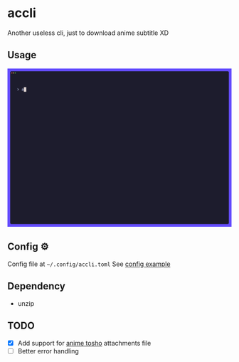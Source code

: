 # accli

Another useless cli, just to download anime subtitle XD

## Usage

![Usage](./docs/assets/demo.gif)

## Config ⚙️

Config file at `~/.config/accli.toml`
See [config example](./docs/config.example.toml)

## Dependency

- unzip

## TODO

- [x] Add support for [anime tosho](https://animetosho.org/) attachments file
- [ ] Better error handling
